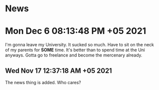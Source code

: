 # News

# Mon Dec  6 08:13:48 PM +05 2021

I'm gonna leave my University. It sucked so much.
Have to sit on the neck of my parents for **SOME** time.
It's better than to spend time at the Uni anyways.
Gotta go to freelance and become the mercenary already.

## Wed Nov 17 12:37:18 AM +05 2021

The news thing is added. Who cares?


